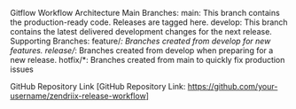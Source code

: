 Gitflow Workflow Architecture
 Main Branches:
   main: This branch contains the production-ready code. Releases are tagged here.
   develop: This branch contains the latest delivered development changes for the next release.
  Supporting Branches:
    feature/*: Branches created from develop for new features.
    release/*: Branches created from develop when preparing for a new release.
    hotfix/*: Branches created from main to quickly fix production issues

GitHub Repository Link
   [GitHub Repository Link: https://github.com/your-username/zendriix-release-workflow]
